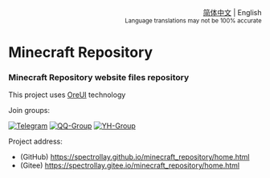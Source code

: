 <div style="text-align: right;">

<a href="/README.md">简体中文</a> | English<br><sup>Language translations may not be 100% accurate</sup>

</div>

# Minecraft Repository

### Minecraft Repository website files repository

This project uses [OreUI](https://github.com/Spectrollay/OreUI) technology

Join groups:

[![Telegram](https://img.shields.io/badge/Telegram-Chat-blue)](https://t.me/Spectrollay_MCW)   [![QQ-Group](https://img.shields.io/badge/QQ-Chat-blue)](http://qm.qq.com/cgi-bin/qm/qr?_wv=1027&k=WVA6aPqtv99hiYleW7vUq5OsBIufCAB1&authKey=B0%2BaXMCTqnmQrGh0wzCZTyWTIPyHS%2FPEM5QXcFfVwroFowNnzs6Yg1er1%2F8Fekqp&noverify=0&group_code=833473609)   [![YH-Group](https://img.shields.io/badge/YunHu-Chat-blue)](https://yhfx.jwznb.com/share?key=VyTE7W7sLwRl&ts=1684642802)

Project address:

- (GitHub) https://spectrollay.github.io/minecraft_repository/home.html
- (Gitee) https://spectrollay.gitee.io/minecraft_repository/home.html